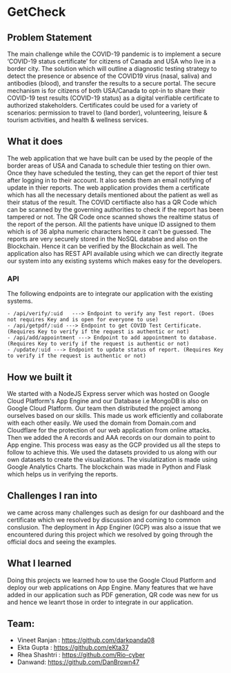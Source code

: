 # GetCheck

## Problem Statement
The main challenge while the COVID-19 pandemic is to implement a secure ‘COVID-19 status certificate’ for citizens of Canada and USA who live in a border city. The solution which will outline a diagnostic testing strategy to detect the presence or absence of the COVID19 virus (nasal, saliva) and antibodies (blood), and transfer the results to a secure portal. The secure mechanism is for citizens of both USA/Canada to opt-in to share their COVID-19 test results (COVID-19 status) as a digital verifiable certificate to authorized stakeholders. Certificates could be used for a variety of scenarios: permission to travel to (land border), volunteering, leisure & tourism activities, and health & wellness
services.

## What it does
The web application that we have built can be used by the people of the border areas of USA and Canada to schedule thier testing on thier own. Once they have scheduled the testing, they can get the report of thier test after logging in to their account. It also sends them an email notifying of update in thier reports. The web application provides them a certificate which has all the necessary details mentioned about the patient as well as their status of the result. The COVID certifiacte also has a QR Code which can be scanned by the governing authorities to check if the report has been tampered or not. The QR Code once scanned shows the realtime status of the report of the person. All the patients have unique ID assigned to them which is of 36 alpha numeric characters hence it can't be guessed. The reports are very securely stored in the NoSQL databse and also on the Blockchain. Hence it can be verified by the Blockchain as well. The application also has REST API available using which we can directly itegrate our system into any existing systems which makes easy for the developers.

### API
The following endpoints are to integrate our application with the existing systems. 
```
- /api/verify/:uid   ---> Endpoint to verify any Test report. (Does not requires Key and is open for everyone to use)
- /api/getpdf/:uid ---> Endpoint to get COVID Test Certificate. (Requires Key to verify if the request is authentic or not)
- /api/add/appointment ---> Endpoint to add appointment to database. (Requires Key to verify if the request is authentic or not)
- /update/:uid ---> Endpoint to update status of report. (Requires Key to verify if the request is authentic or not)
```

## How we built it
We started with a NodeJS Express server which was hosted on Google Cloud Platform's App Engine and our Database i.e MongoDB is also on Google Cloud Platform. Our team then distributed the project among ourselves based on our skills. This made us work efficiently and collaborate with each other easily. We used the domain from Domain.com and Cloudflare for the protection of our web application from online attacks. Then we added the A records and AAA records on our domain to point to App engine. This process was easy as the GCP provided us all the steps to follow to achieve this. We used the datasets provided to us along with our own datasets to create the visualizations. The visulatization is made using Google Analytics Charts. The blockchain was made in Python and Flask which helps us in verifying the reports.

## Challenges I ran into
we came across many challenges such as design for our dashboard and the certificate which we resolved by discussion and coming to common conslusion. The deployment in App Enginer (GCP) was also a issue that we encountered during this project which we resolved by going through the official docs and seeing the examples.

## What I learned
Doing this projects we learned how to use the Google Cloud Platform and deploy our web applications on App Engine. Many features that we have added in our application such as PDF generation, QR code was new for us and hence we leanrt those in order to integrate in our application.

## Team:
- Vineet Ranjan : https://github.com/darkpanda08
- Ekta Gupta : https://github.com/eKta37
- Rhea Shashtri : https://github.com/Rio-cyber
- Danwand: https://github.com/DanBrown47
